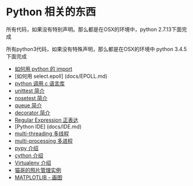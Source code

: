 # Python 相关的东西
所有代码，如果没有特别声明。那么都是在OSX的环境中，python 2.7.13下面完成

所有python3代码，如果没有特殊声明，那么都是在OSX的环境中 python 3.4.5下面完成

* [如何用 python 的 import](docs/IMPORT.md) 
* [如何用 select.epoll] (docs/EPOLL.md)
* [python 调用 c 语言库](docs/PYTHON_C.md)
* [unittest 简介](docs/UNITTEST.md)
* [nosetest 简介](docs/NOSETESTS.md)
* [queue 简介](docs/QUEUE.md)
* [decorator 简介](docs/DECORATOR.md)
* [Regular Expression 正表达](docs/REGEX.md)
* [Python IDE] (docs/IDE.md)
* [multi-threading 多线程](docs/MULTI_THREAD.md)
* [multi-processing 多进程](docs/MULTI_PROCESSING.md)
* [pypy 介绍](docs/PYPY.md)
* [cython 介绍](docs/CYTHON.md)
* [Virtualenv 介绍](docs/VIRTUALENV.md)
* [猫哥的照片管理实例](src/photo_organizer/README.md)
* [MATPLOTLIB - 画图](docs/MATPLOTLIB.md)

